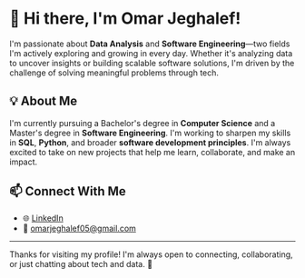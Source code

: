 # 👋 Hi there, I'm Omar Jeghalef!

I'm passionate about **Data Analysis** and **Software Engineering**—two fields I'm actively exploring and growing in every day. Whether it's analyzing data to uncover insights or building scalable software solutions, I'm driven by the challenge of solving meaningful problems through tech.

## 💡 About Me

I'm currently pursuing a Bachelor's degree in **Computer Science** and a Master's degree in **Software Engineering**. I'm working to sharpen my skills in **SQL**, **Python**, and broader **software development principles**. I'm always excited to take on new projects that help me learn, collaborate, and make an impact.

## 📫 Connect With Me

- 🌐 [LinkedIn](https://www.linkedin.com/in/omar-jeghalef)
- 📧 [omarjeghalef05@gmail.com](mailto:omarjeghalef05@gmail.com)

---

Thanks for visiting my profile! I'm always open to connecting, collaborating, or just chatting about tech and data. 🚀
